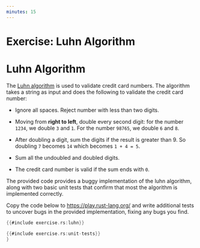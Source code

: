 ```yaml
---
minutes: 15
---
```


# Exercise: Luhn Algorithm

# Luhn Algorithm

The [Luhn algorithm](https://en.wikipedia.org/wiki/Luhn_algorithm) is used to
validate credit card numbers. The algorithm takes a string as input and does the
following to validate the credit card number:

* Ignore all spaces. Reject number with less than two digits.

* Moving from **right to left**, double every second digit: for the number `1234`,
  we double `3` and `1`. For the number `98765`, we double `6` and `8`.

* After doubling a digit, sum the digits if the result is greater than 9. So doubling `7` becomes `14` which
  becomes `1 + 4 = 5`.

* Sum all the undoubled and doubled digits.

* The credit card number is valid if the sum ends with `0`.

The provided code provides a buggy implementation of the luhn algorithm, along
with two basic unit tests that confirm that most the algorithm is implemented
correctly.

Copy the code below to <https://play.rust-lang.org/> and write additional tests
to uncover bugs in the provided implementation, fixing any bugs you find.

```rust
{{#include exercise.rs:luhn}}

{{#include exercise.rs:unit-tests}}
}
```
